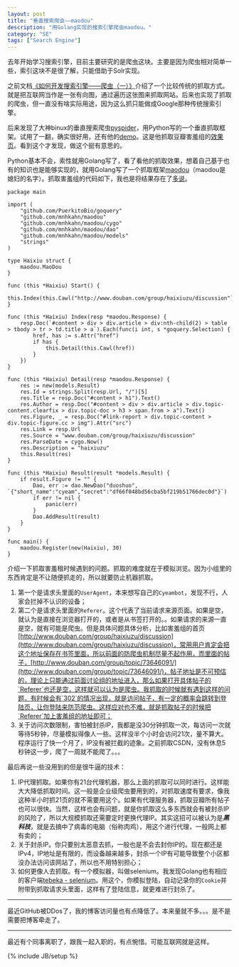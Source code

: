 ```yaml
---
layout: post
title: "垂直搜索爬虫——maodou"
description: "用Golang实现的搜索引擎爬虫maodou。"
category: "SE"
tags: ["Search Engine"]
---
```

 
去年开始学习搜索引擎，目前主要研究的是爬虫这块。主要是因为爬虫相对简单一些，索引这块不是很了解，只能借助于Solr实现。

之前文档[《如何开发搜索引擎——爬虫（一）》](http://blog.cyeam.com/se/2014/12/26/search_engine/)介绍了一个比较传统的抓取方式。就是把互联网当作是一张有向图，通过遍历这张图来抓取网站。后来也实现了抓取的爬虫，但一直没有啥实际用途，因为这么抓只能做成Google那种传统搜索引擎。

后来发现了大神binux的垂直搜索爬虫[pyspider](https://github.com/binux/pyspider)，用Python写的一个垂直抓取框架。试用了一翻，确实很好用，还有他的[demo](http://demo.pyspider.org/)。这是他抓取豆瓣害羞组的[效果页](https://f.binux.me/haixiuzu.html)。看到这个才发现，做这个挺有意思的。

Python基本不会，索性就用Golang写了，看了看他的抓取效果，想着自己基于也有的知识也是能够实现的，就用Golang写了一个抓取框架[maodou](https://github.com/mnhkahn/maodou)（maodou是媳妇的名字）。抓取害羞组的代码如下，我也是将结果存在了[多说](http://duoshuo.com/)。

	package main

	import (
		"github.com/PuerkitoBio/goquery"
		"github.com/mnhkahn/maodou"
		"github.com/mnhkahn/maodou/cygo"
		"github.com/mnhkahn/maodou/dao"
		"github.com/mnhkahn/maodou/models"
		"strings"
	)

	type Haixiu struct {
		maodou.MaoDou
	}

	func (this *Haixiu) Start() {
		this.Index(this.Cawl("http://www.douban.com/group/haixiuzu/discussion"))
	}

	func (this *Haixiu) Index(resp *maodou.Response) {
		resp.Doc(`#content > div > div.article > div:nth-child(2) > table > tbody > tr > td.title > a`).Each(func(i int, s *goquery.Selection) {
			href, has := s.Attr("href")
			if has {
				this.Detail(this.Cawl(href))
			}
		})
	}

	func (this *Haixiu) Detail(resp *maodou.Response) {
		res := new(models.Result)
		res.Id = strings.Split(resp.Url, "/")[5]
		res.Title = resp.Doc("#content > h1").Text()
		res.Author = resp.Doc("#content > div > div.article > div.topic-content.clearfix > div.topic-doc > h3 > span.from > a").Text()
		res.Figure, _ = resp.Doc("#link-report > div.topic-content > div.topic-figure.cc > img").Attr("src")
		res.Link = resp.Url
		res.Source = "www.douban.com/group/haixiuzu/discussion"
		res.ParseDate = cygo.Now()
		res.Description = "haixiuzu"
		this.Result(res)
	}

	func (this *Haixiu) Result(result *models.Result) {
		if result.Figure != "" {
			Dao, err := dao.NewDao("duoshuo", `{"short_name":"cyeam","secret":"df66f048bd56cba5bf219b51766dec0d"}`)
			if err != nil {
				panic(err)
			}
			Dao.AddResult(result)
		}
	}

	func main() {
		maodou.Register(new(Haixiu), 30)
	}


介绍一下抓取害羞租时候遇到的问题。抓取的难度就在于模拟浏览。因为小组里的东西肯定是不让随便抓走的，所以就要防止机器抓取。

1. 第一个是请求头里面的`UserAgent`，本来想写自己的`Cyeambot`，发现不行，人家会拦掉不认识的设备；
2. 第二个是请求头里面的`Referer`。这个代表了当前请求来源页面。如果是空，就认为是直接在浏览器打开的，或者是从书签打开的。。如果请求的来源一直是空，就有可能是爬虫。但是具体问题具体分析，比如害羞组的首页[http://www.douban.com/group/haixiuzu/discussion](http://www.douban.com/group/haixiuzu/discussion)，常用用户肯定会把这个地址保存在书签里面，所以前面的防爬虫机制尽量不起作用，而里面的帖子，[http://www.douban.com/group/topic/73646091/](http://www.douban.com/group/topic/73646091/)，帖子地址是不可预估的，理论上只能通过前面讨论组的地址进入，那么如果打开具体帖子的`Referer`也还是空，这样就可以认为是爬虫。我抓取的时候就有遇到这样的问题，有时候会有`302`的情况出现，就是访问帖子，有一定的概率会跳转到登陆页，让你登陆来防范爬虫。这样应对也不难，就是抓取帖子的时候把`Referer`加上害羞组的地址即可；
3. 关于访问次数限制，害怕被封杀IP，我都是没30分钟抓取一次，每访问一次就等待5秒钟，尽量模拟得像人一些。这样没半个小时会访问21次，量不算大。程序运行了快一个月了，IP没有被拦截的迹象。之前抓取CSDN，没有休息5秒钟这一步，爬了一周就不能爬了。。。

最后再说一些没用到的但是很牛逼的技术：

1. IP代理抓取。如果你有21台代理机器，那么上面的抓取可以同时进行。这样能大大降低抓取时间。这一般是企业级爬虫要用到的，对抓取速度有要求，像我这种半小时抓21页的就不需要用这个。如果有代理服务器，抓取豆瓣所有帖子也可以很快。当然，这样也会有问题，就是你抓取这么多东西就会有被封杀IP的风险了，所以大规模抓取还需要定时更换代理IP。其实这招可以被认为是***黑科技***，就是去搞中了病毒的电脑（俗称肉鸡），用这个进行代理，一般网上都有卖的；
2. 关于封杀IP。你只要别太恶意去抓，一般也是不会去封你IP的。现在都还是IPv4，IP地址是有限的，而设备越来越多，封杀一个IP有可能导致整个小区都没办法访问该网站了，所以也不用特别担心；
3. 如何更像人去抓取。有一个模拟器，叫做selenium。我发现Golang也有相应的客户端[tebeka - selenium](https://github.com/tebeka/selenium)。用这个，你模拟登陆，自动记录你的`Cookie`并附带到抓取请求头里面，这样有了登陆信息，就更难进行封杀了。

---

最近GitHub被DDos了，我的博客访问量也有点降低了。本来量就不多。。。是不是需要把博客牵走了。

---

最近有个同事离职了，跟我一起入职的，有点惋惜。可能互联网就是这样。
 
{% include JB/setup %}